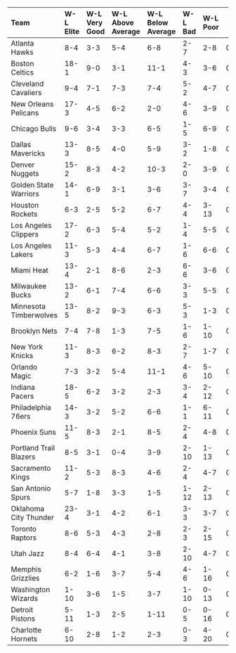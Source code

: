 | Team                   | W-L Elite   | W-L Very Good   | W-L Above Average   | W-L Below Average   | W-L Bad   | W-L Poor   |  W% Elite  |  W% Very Good  |  W% Above Average  |  W% Below Average  |  W% Bad  |  W% Poor  |
|:-----------------------|:------------|:----------------|:--------------------|:--------------------|:----------|:-----------|:----------:|:--------------:|:------------------:|:------------------:|:--------:|:---------:|
| Atlanta Hawks          | 8-4         | 3-3             | 5-4                 | 6-8                 | 2-7       | 2-8        |   0.667    |     0.500      |       0.556        |       0.429        |  0.222   |   0.200   |
| Boston Celtics         | 18-1        | 9-0             | 3-1                 | 11-1                | 4-3       | 3-6        |   0.947    |     1.000      |       0.750        |       0.917        |  0.571   |   0.333   |
| Cleveland Cavaliers    | 9-4         | 7-1             | 7-3                 | 7-4                 | 5-2       | 4-7        |   0.692    |     0.875      |       0.700        |       0.636        |  0.714   |   0.364   |
| New Orleans Pelicans   | 17-3        | 4-5             | 6-2                 | 2-0                 | 4-6       | 3-9        |   0.850    |     0.444      |       0.750        |       1.000        |  0.400   |   0.250   |
| Chicago Bulls          | 9-6         | 3-4             | 3-3                 | 6-5                 | 1-5       | 6-9        |   0.600    |     0.429      |       0.500        |       0.545        |  0.167   |   0.400   |
| Dallas Mavericks       | 13-3        | 8-5             | 4-0                 | 5-9                 | 3-2       | 1-8        |   0.812    |     0.615      |       1.000        |       0.357        |  0.600   |   0.111   |
| Denver Nuggets         | 15-2        | 8-3             | 4-2                 | 10-3                | 2-0       | 3-9        |   0.882    |     0.727      |       0.667        |       0.769        |  1.000   |   0.250   |
| Golden State Warriors  | 14-1        | 6-9             | 3-1                 | 3-6                 | 3-7       | 3-4        |   0.933    |     0.400      |       0.750        |       0.333        |  0.300   |   0.429   |
| Houston Rockets        | 6-3         | 2-5             | 5-2                 | 6-7                 | 4-4       | 3-13       |   0.667    |     0.286      |       0.714        |       0.462        |  0.500   |   0.188   |
| Los Angeles Clippers   | 17-2        | 6-3             | 5-4                 | 5-2                 | 1-4       | 5-5        |   0.895    |     0.667      |       0.556        |       0.714        |  0.200   |   0.500   |
| Los Angeles Lakers     | 11-3        | 5-3             | 4-4                 | 6-7                 | 1-6       | 6-6        |   0.786    |     0.625      |       0.500        |       0.462        |  0.143   |   0.500   |
| Miami Heat             | 13-4        | 2-1             | 8-6                 | 2-3                 | 6-6       | 3-6        |   0.765    |     0.667      |       0.571        |       0.400        |  0.500   |   0.333   |
| Milwaukee Bucks        | 13-2        | 6-1             | 7-4                 | 6-6                 | 3-3       | 5-5        |   0.867    |     0.857      |       0.636        |       0.500        |  0.500   |   0.500   |
| Minnesota Timberwolves | 13-5        | 8-2             | 9-3                 | 6-3                 | 5-3       | 1-3        |   0.722    |     0.800      |       0.750        |       0.667        |  0.625   |   0.250   |
| Brooklyn Nets          | 7-4         | 7-8             | 1-3                 | 7-5                 | 1-6       | 1-10       |   0.636    |     0.467      |       0.250        |       0.583        |  0.143   |   0.091   |
| New York Knicks        | 11-3        | 8-3             | 6-2                 | 8-3                 | 2-7       | 1-7        |   0.786    |     0.727      |       0.750        |       0.727        |  0.222   |   0.125   |
| Orlando Magic          | 7-3         | 3-2             | 5-4                 | 11-1                | 4-6       | 5-10       |   0.700    |     0.600      |       0.556        |       0.917        |  0.400   |   0.333   |
| Indiana Pacers         | 18-5        | 6-2             | 3-2                 | 2-3                 | 3-4       | 2-12       |   0.783    |     0.750      |       0.600        |       0.400        |  0.429   |   0.143   |
| Philadelphia 76ers     | 14-3        | 3-2             | 5-2                 | 6-6                 | 1-1       | 6-11       |   0.824    |     0.600      |       0.714        |       0.500        |  0.500   |   0.353   |
| Phoenix Suns           | 11-5        | 8-3             | 2-1                 | 8-5                 | 2-4       | 4-8        |   0.688    |     0.727      |       0.667        |       0.615        |  0.333   |   0.333   |
| Portland Trail Blazers | 8-5         | 3-1             | 0-4                 | 3-9                 | 2-10      | 1-13       |   0.615    |     0.750      |       0.000        |       0.250        |  0.167   |   0.071   |
| Sacramento Kings       | 11-2        | 5-3             | 8-3                 | 4-6                 | 2-4       | 4-7        |   0.846    |     0.625      |       0.727        |       0.400        |  0.333   |   0.364   |
| San Antonio Spurs      | 5-7         | 1-8             | 3-3                 | 1-5                 | 1-12      | 2-13       |   0.417    |     0.111      |       0.500        |       0.167        |  0.077   |   0.133   |
| Oklahoma City Thunder  | 23-4        | 3-1             | 4-2                 | 6-1                 | 3-3       | 3-7        |   0.852    |     0.750      |       0.667        |       0.857        |  0.500   |   0.300   |
| Toronto Raptors        | 8-6         | 5-3             | 4-3                 | 2-8                 | 2-3       | 2-15       |   0.571    |     0.625      |       0.571        |       0.200        |  0.400   |   0.118   |
| Utah Jazz              | 8-4         | 6-4             | 4-1                 | 3-8                 | 2-10      | 4-7        |   0.667    |     0.600      |       0.800        |       0.273        |  0.167   |   0.364   |
| Memphis Grizzlies      | 6-2         | 1-6             | 3-7                 | 5-4                 | 4-6       | 1-16       |   0.750    |     0.143      |       0.300        |       0.556        |  0.400   |   0.059   |
| Washington Wizards     | 1-10        | 3-6             | 1-5                 | 3-7                 | 1-10      | 0-13       |   0.091    |     0.333      |       0.167        |       0.300        |  0.091   |   0.000   |
| Detroit Pistons        | 5-11        | 1-3             | 2-5                 | 1-11                | 0-5       | 0-16       |   0.312    |     0.250      |       0.286        |       0.083        |  0.000   |   0.000   |
| Charlotte Hornets      | 6-10        | 2-8             | 1-2                 | 2-3                 | 0-3       | 4-20       |   0.375    |     0.200      |       0.333        |       0.400        |  0.000   |   0.167   |
